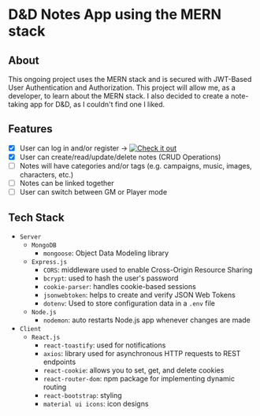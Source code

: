 # D&D Notes App using the MERN stack

## About

This ongoing project uses the MERN stack and is secured with JWT-Based User Authentication and Authorization. This project will allow me, as a developer, to learn about the MERN stack. I also decided to create a note-taking app for D&D, as I couldn't find one I liked.

## Features

- [x] User can log in and/or register -> [![Check it out](https://drive.google.com/file/d/1c8KiEGJxOS35VRPqJJKKeVQuQw1u9g3t/view?usp=sharing)](https://drive.google.com/file/d/1qmtEsbxtg1KY1vlw8BO5UazxY4R_usBi/view?usp=sharing)
- [x] User can create/read/update/delete notes (CRUD Operations)
- [ ] Notes will have categories and/or tags (e.g. campaigns, music, images, characters, etc.)
- [ ] Notes can be linked together
- [ ] User can switch between GM or Player mode

## Tech Stack

- `Server`
  - `MongoDB`
    - `mongoose`: Object Data Modeling library
  - `Express.js`
    - `CORS`: middleware used to enable Cross-Origin Resource Sharing
    - `bcrypt`: used to hash the user's password
    - `cookie-parser`: handles cookie-based sessions
    - `jsonwebtoken`: helps to create and verify JSON Web Tokens
    - `dotenv`: Used to store configuration data in a `.env` file
  - `Node.js`
    - `nodemon`: auto restarts Node.js app whenever changes are made
- `Client`
  - `React.js`
    - `react-toastify`: used for notifications
    - `axios`: library used for asynchronous HTTP requests to REST endpoints
    - `react-cookie`: allows you to set, get, and delete cookies
    - `react-router-dom`: npm package for implementing dynamic routing
    - `react-bootstrap`: styling
    - `material ui icons`: icon designs
